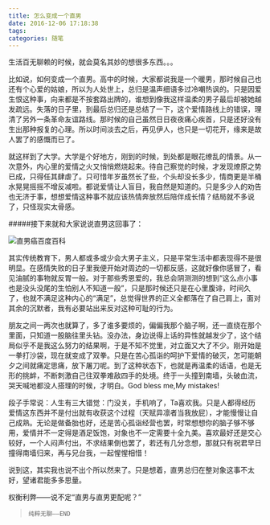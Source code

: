```yaml
---
title: 怎么变成一个直男
date: 2016-12-06 17:18:38
tags:
categories: 随笔
---
```


生活百无聊赖的时候，就会莫名其妙的想很多东西。。。


比如说，如何变成一个直男。高中的时候，大家都说我是一个暖男，那时候自己也还有个心爱的姑娘，所以为人处世上，总归是温声细语多过冷嘲热讽的。只是因爱生恨这种事，向来都是不按套路出牌的，谁想到像我这样温柔的男子最后却被她越发疏远。失落的日子里，到最后总归还是总结了一下，这个爱情路线上的错误，理清了另外一条革命友谊路线。那时候的自己虽然日日夜夜痛心疾首，只是还好没有生出那种报复的心理。所以时间淡去之后，再见伊人，也只是一切花开，缘来是故人罢了的感慨而已了。

<!--more-->
就这样到了大学。大学是个好地方，刚到的时候，到处都是眼花缭乱的情景。从一次意外，内心里的爱情之火又悄悄燃烧起来。待自己察觉的时候，才发现燎原之势已成，只得任其肆虐了。只可惜年岁虽然长了些，个头却没长多少，情商更是半桶水晃晃摇摇不增反减啦。都说爱情让人盲目，我自然是知道的。只是多少人的劝告也无济于事，想想爱情这种事不就应该热情奔放然后陪伴成长情？结局就不多说了，只怪现实太骨感。

#####接下来就和大家说说直男这回事了：


![直男癌百度百科](http://upload-images.jianshu.io/upload_images/2741993-a4d261aff01c0833.png?imageMogr2/auto-orient/strip%7CimageView2/2/w/1240)

其实传统教育下，男人都或多或少会大男子主义，只是平常生活中都表现得不是很明显。在感情失败的日子里我便开始对周边的一切都反感，这就好像你感冒了，看见油腻的事物就反胃一般。对于那些秀恩爱的，我总会阴测测的想到“这么点小事也是没头没尾的生怕别人不知道一般”，只是那时候还只是在心里腹诽，时间久了，也就不满足这种内心的“满足”，总觉得世界的正义全都落在了自己肩上，面对其余的沉默者，我有必要站出来反对这种可耻的行为。


朋友之间一两次也就算了，多了谁多要烦的，偏偏我那个脑子啊，还一直绕在那个里面，只知道一股脑往里头钻。没办法，身边说得上话的异性就越发少了，这个结局似乎不是我这么努力的结果啊，于是不知不觉里，对立面又大了不少。刚开始是一拳打沙袋，现在就变成了双拳。只是在苦心孤诣的呵护下爱情的破灭，怎可能朝夕之间就痛定思痛，放下屠刀呢。到了这种状态下，也就是再温柔的话语，也是无形的挑衅，不断刺激自己往双拳难敌四手的处境。终于一头撞到南墙，头破血流，哭天喊地都没人搭理的时候，才明白。God bless me,My mistakes!


段子手常说：人生有三大错觉：门没关，手机响了，Ta喜欢我。只是人都得经历爱情这东西并不是付出就有收获这个过程（天赋异凛者当我放屁），才能慢慢让自己成熟。无论是做备胎也好，还是苦心孤诣经营也罢，时常想想你的脑子够不够用，爱情并不一定得是酒足饭饱，对象也不一定需要十全九美。喜欢最好还是交心较好，一个人闷声付出，不求结果倒也罢了，若还有几分念想，那就只有祝君早日撞得南墙归来，再与兄台我，一起惺惺相惜！

说到这，其实我也说不出个所以然来了。只是想着，直男总归在整对象这事不太好，望诸君能多多思量。


权衡利弊——说不定“直男与直男更配呢？”


>`纯粹无聊——END`


